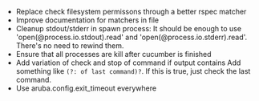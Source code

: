 * Replace check filesystem permissons through a better rspec matcher
* Improve documentation for matchers in file
* Cleanup stdout/stderr in spawn process:
    It should be enough to use 'open(@process.io.stdout).read' and 'open(@process.io.stderr).read'. There's no need to rewind them.
* Ensure that all processes are kill after cucumber is finished
* Add variation of check and stop of command if output contains
    Add something like `(?: of last command)?`. If this is true, just check the last command.
* Use aruba.config.exit_timeout everywhere
